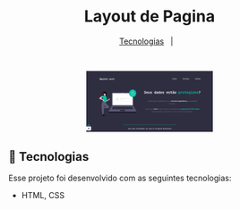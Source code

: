 <h1 align="center"> Layout de Pagina </h1>

<p align="center">
  <a href="#-tecnologias">Tecnologias</a>&nbsp;&nbsp;&nbsp;|&nbsp;&nbsp;&nbsp;
 
</p>

<br>

<p align="center">
  <img alt="telapagina" src=".github/TelaPagina.png" width="45%">
  
</p>
<p align="center">
  
</p>

## 🚀 Tecnologias

Esse projeto foi desenvolvido com as seguintes tecnologias:

- HTML, CSS
